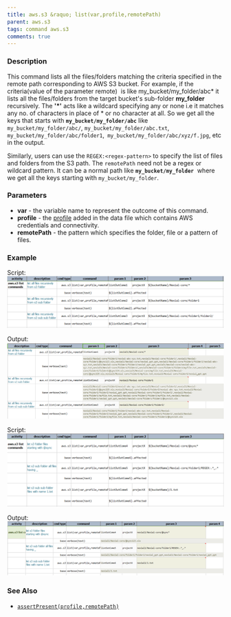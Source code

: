 ```yaml
---
title: aws.s3 &raquo; list(var,profile,remotePath)
parent: aws.s3
tags: command aws.s3
comments: true
---
```



### Description 
This command lists all the files/folders matching the criteria specified in the remote path corresponding to AWS S3 
bucket. For example, if the criteria(value of the parameter remote)  is like my_bucket/my_folder/abc* it lists all 
the files/folders from the target bucket's sub-folder **my_folder** recursively. The **'\*'** acts like a wildcard 
specifying any or none i.e it matches any no. of characters in place of * or no character at all. So we get all the 
keys that starts with **`my_bucket/my_folder/abc`** like `my_bucket/my_folder/abc/`, `my_bucket/my_folder/abc.txt`, 
`my_bucket/my_folder/abc/folder1`,` my_bucket/my_folder/abc/xyz/f.jpg`, etc in the output.  

Similarly, users can use the `REGEX:<regex-pattern>` to specify the list of files and folders from the S3 path. 
The `remotePath` need not be a regex or wildcard pattern. It can be a normal path like **`my_bucket/my_folder`** 
where we get all the keys starting with `my_bucket/my_folder`.


### Parameters
- **var** \- the variable name to represent the outcome of this command.
- **profile** \- the [profile](index#s3profile) added in the data file which contains AWS credentials and connectivity.
- **remotePath** \- the pattern which specifies the folder, file or a pattern of files.


### Example
Script:<br/>
![](image/list_01.png)

Output:<br/>
![](image/list_02.png)

Script:<br/>
![](image/list_03.png)

Output:<br/>
![](image/list_04.png)


### See Also
- [`assertPresent(profile,remotePath)`](assertPresent(profile,remotePath))
